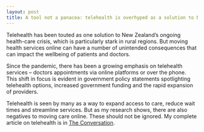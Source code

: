 ```yaml
---
layout: post
title: A tool not a panacea: telehealth is overhyped as a solution to New Zealand’s rural health-care crisis
---
```

Telehealth has been touted as one solution to New Zealand’s ongoing health-care crisis, which is particularly stark in rural regions. But moving health services online can have a number of unintended consequences that can impact the wellbeing of patients and doctors.

Since the pandemic, there has been a growing emphasis on telehealth services – doctors appointments via online platforms or over the phone. This shift in focus is evident in government policy statements spotlighting telehealth options, increased government funding and the rapid expansion of providers.

Telehealth is seen by many as a way to expand access to care, reduce wait times and streamline services. But as my research shows, there are also negatives to moving care online. These should not be ignored. My complete article on telehealth is in [The Conversation](https://theconversation.com/a-tool-not-a-panacea-telehealth-is-overhyped-as-a-solution-to-new-zealands-rural-health-care-crisis-236132).